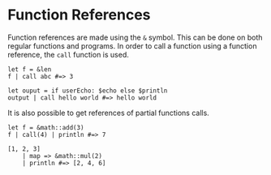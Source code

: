 # Function References

Function references are made using the `&` symbol. This can be done on both 
regular functions and programs. In order to call a function using a function 
reference, the `call` function is used.

```elk
let f = &len
f | call abc #=> 3

let ouput = if userEcho: $echo else $println
output | call hello world #=> hello world
```

It is also possible to get references of partial functions calls.
```elk
let f = &math::add(3)
f | call(4) | println #=> 7

[1, 2, 3]
    | map => &math::mul(2)
    | println #=> [2, 4, 6]
```